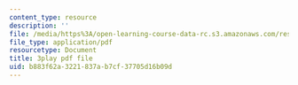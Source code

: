 ```yaml
---
content_type: resource
description: ''
file: /media/https%3A/open-learning-course-data-rc.s3.amazonaws.com/res-18-008-calculus-revisited-complex-variables-differential-equations-and-linear-algebra-fall-2011/b883f62a3221837ab7cf37705d16b09d_an5E940fqZQ.pdf
file_type: application/pdf
resourcetype: Document
title: 3play pdf file
uid: b883f62a-3221-837a-b7cf-37705d16b09d
---
```

